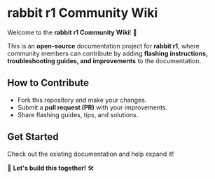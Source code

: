 # rabbit r1 Community Wiki

Welcome to the **rabbit r1 Community Wiki**! 🚀

This is an **open-source** documentation project for **rabbit r1**, where community members can contribute by adding **flashing instructions, troubleshooting guides, and improvements** to the documentation.

## How to Contribute
- Fork this repository and make your changes.
- Submit a **pull request (PR)** with your improvements.
- Share flashing guides, tips, and solutions.

## Get Started
Check out the existing documentation and help expand it!

📖 **Let's build this together!** 🛠️
